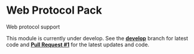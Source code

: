 # Web Protocol Pack

Web protocol support

This module is currently under develop. See the [**develop**](https://github.com/slytechs-repos/web-protocols/tree/develop) branch for latest code and [**Pull Request #1**](https://github.com/slytechs-repos/web-protocols/pull/1) for the latest updates and code.
